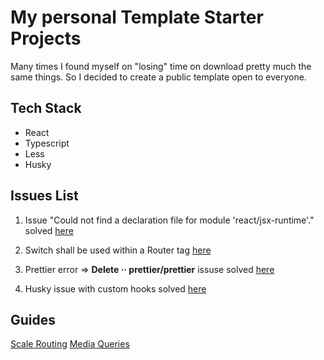 # My personal Template Starter Projects

Many times I found myself on "losing" time on download pretty much the same things. So I decided to create a public template open to everyone.

## Tech Stack

- React
- Typescript
- Less
- Husky

## Issues List

1. Issue "Could not find a declaration file for module 'react/jsx-runtime'." solved [here](https://github.com/facebook/create-react-app/issues/10109)

2. Switch shall be used within a Router tag [here](https://stackoverflow.com/questions/46996186/typing-react-router-router-component-confused)

3. Prettier error => **Delete ·· prettier/prettier** issuse solved [here](https://github.com/prettier/eslint-plugin-prettier/issues/219)

4. Husky issue with custom hooks solved [here](https://github.com/typicode/husky/issues/445)

## Guides

[Scale Routing](https://www.ryanjyost.com/react-routing/) [Media Queries](https://codepen.io/ericrasch/pen/HzoEx)
